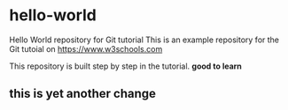 # hello-world
Hello World repository for Git tutorial
This is an example repository for the Git tutoial on https://www.w3schools.com

This repository is built step by step in the tutorial.
**good to learn**
## this is yet another change ##
